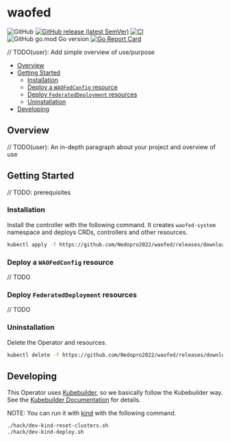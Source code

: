 # waofed

![GitHub](https://img.shields.io/github/license/Nedopro2022/waofed)
[![GitHub release (latest SemVer)](https://img.shields.io/github/v/release/Nedopro2022/waofed)](https://github.com/Nedopro2022/waofed/releases/latest)
[![CI](https://github.com/Nedopro2022/waofed/actions/workflows/ci.yaml/badge.svg)](https://github.com/Nedopro2022/waofed/actions/workflows/ci.yaml)
![GitHub go.mod Go version](https://img.shields.io/github/go-mod/go-version/Nedopro2022/waofed)
[![Go Report Card](https://goreportcard.com/badge/github.com/Nedopro2022/waofed)](https://goreportcard.com/report/github.com/Nedopro2022/waofed)

// TODO(user): Add simple overview of use/purpose

<!-- START doctoc generated TOC please keep comment here to allow auto update -->
<!-- DON'T EDIT THIS SECTION, INSTEAD RE-RUN doctoc TO UPDATE -->

- [Overview](#overview)
- [Getting Started](#getting-started)
  - [Installation](#installation)
  - [Deploy a `WAOFedConfig` resource](#deploy-a-waofedconfig-resource)
  - [Deploy `FederatedDeployment` resources](#deploy-federateddeployment-resources)
  - [Uninstallation](#uninstallation)
- [Developing](#developing)

<!-- END doctoc generated TOC please keep comment here to allow auto update -->

## Overview
// TODO(user): An in-depth paragraph about your project and overview of use

## Getting Started
// TODO: prerequisites

### Installation

Install the controller with the following command. It creates `waofed-system` namespace and deploys CRDs, controllers and other resources.

```sh
kubectl apply -f https://github.com/Nedopro2022/waofed/releases/download/v0.1.0/waofed.yaml
```

### Deploy a `WAOFedConfig` resource
// TODO

### Deploy `FederatedDeployment` resources
// TODO

### Uninstallation

Delete the Operator and resources.

```sh
kubectl delete -f https://github.com/Nedopro2022/waofed/releases/download/v0.1.0/waofed.yaml
```

## Developing

This Operator uses [Kubebuilder](https://github.com/kubernetes-sigs/kubebuilder), so we basically follow the Kubebuilder way. See the [Kubebuilder Documentation](https://book.kubebuilder.io/introduction.html) for details.


NOTE: You can run it with [kind](https://kind.sigs.k8s.io/) with the following command.

```sh
./hack/dev-kind-reset-clusters.sh
./hack/dev-kind-deploy.sh
```

